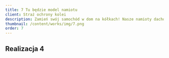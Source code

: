 ```yaml
---
title: 7 Tu będzie model namiotu
client: Straż ochrony kolei
description: Zamień swój samochód w dom na kółkach! Nasze namioty dachowe to połączenie wygody, trwałości i wolności podróżowania bez ograniczeń.
thumbnail: /content/works/img/7.png
order: 7
---
```


## Realizacja 4

